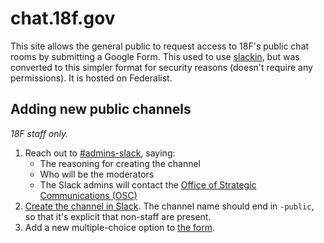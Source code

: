 # chat.18f.gov

This site allows the general public to request access to 18F's public chat rooms by submitting a Google Form. This used to use [slackin](https://github.com/rauchg/slackin), but was converted to this simpler format for security reasons (doesn't require any permissions). It is hosted on Federalist.

## Adding new public channels

_18F staff only._

1. Reach out to [#admins-slack](https://18f.slack.com/messages/admins-slack/), saying:
    * The reasoning for creating the channel
    * Who will be the moderators
    * The Slack admins will contact the [Office of Strategic Communications (OSC)](https://www.gsa.gov/about-us/organization/media-affairs)
1. [Create the channel in Slack](https://get.slack.help/hc/en-us/articles/201402297-Creating-a-channel). The channel name should end in `-public`, so that it's explicit that non-staff are present.
1. Add a new multiple-choice option to [the form](https://docs.google.com/a/gsa.gov/forms/d/1vcsvQ64qt5mYNyVajcwtYDRMqEOyPzsXZBGM5c4_BD8/edit?usp=sharing).
